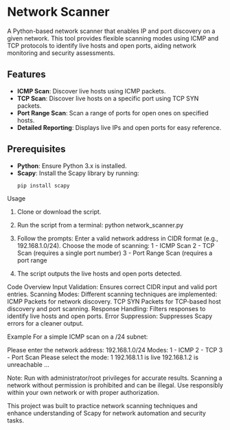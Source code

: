 # Network Scanner

A Python-based network scanner that enables IP and port discovery on a given network. This tool provides flexible scanning modes using ICMP and TCP protocols to identify live hosts and open ports, aiding network monitoring and security assessments.

## Features

- **ICMP Scan**: Discover live hosts using ICMP packets.
- **TCP Scan**: Discover live hosts on a specific port using TCP SYN packets.
- **Port Range Scan**: Scan a range of ports for open ones on specified hosts.
- **Detailed Reporting**: Displays live IPs and open ports for easy reference.

## Prerequisites

- **Python**: Ensure Python 3.x is installed.
- **Scapy**: Install the Scapy library by running:
  ```bash
  pip install scapy


Usage
1. Clone or download the script.
2. Run the script from a terminal:
   python network_scanner.py

3. Follow the prompts:
  Enter a valid network address in CIDR format (e.g., 192.168.1.0/24).
  Choose the mode of scanning:
    1 - ICMP Scan
    2 - TCP Scan (requires a single port number)
    3 - Port Range Scan (requires a port range
    
4. The script outputs the live hosts and open ports detected.

Code Overview
Input Validation: Ensures correct CIDR input and valid port entries.
Scanning Modes: Different scanning techniques are implemented:
  ICMP Packets for network discovery.
  TCP SYN Packets for TCP-based host discovery and port scanning.
Response Handling: Filters responses to identify live hosts and open ports.
Error Suppression: Suppresses Scapy errors for a cleaner output.

Example
For a simple ICMP scan on a /24 subnet:

  Please enter the network address: 192.168.1.0/24
  Modes:
    1 - ICMP
    2 - TCP
    3 - Port Scan
  Please select the mode: 1
  192.168.1.1 is live
  192.168.1.2 is unreachable
  ...

Note:
Run with administrator/root privileges for accurate results.
Scanning a network without permission is prohibited and can be illegal. Use responsibly within your own network or with proper authorization.

This project was built to practice network scanning techniques and enhance understanding of Scapy for network automation and security tasks.

